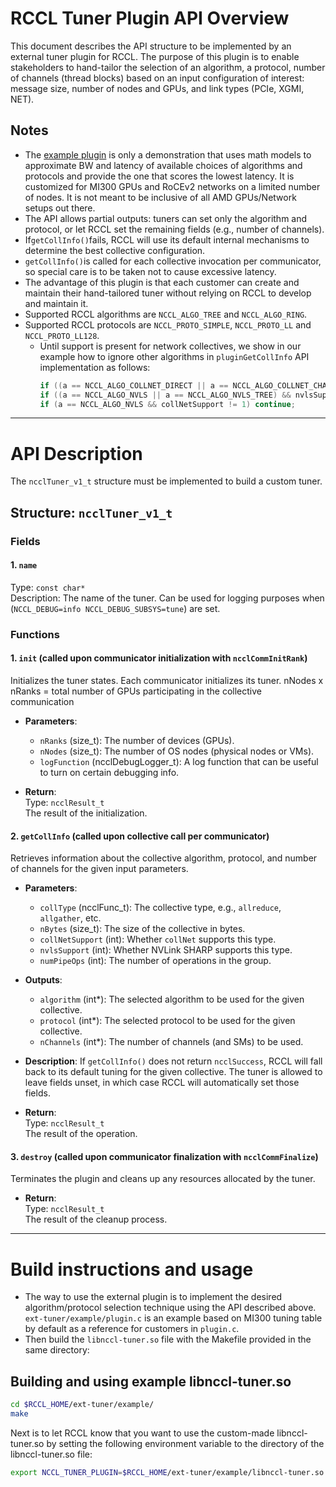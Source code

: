 # RCCL Tuner Plugin API Overview

This document describes the API structure to be implemented by an external tuner plugin for RCCL. The purpose of this plugin is to enable stakeholders to hand-tailor the selection of an algorithm, a protocol, number of channels (thread blocks) based on an input configuration of interest: message size, number of nodes and GPUs, and link types (PCIe, XGMI, NET).

## Notes
- The [example plugin](example/plugin.c) is only a demonstration that uses math models to approximate BW and latency of available choices of algorithms and protocols and provide the one that scores the lowest latency. It is customized for MI300 GPUs and RoCEv2 networks on a limited number of nodes. It is not meant to be inclusive of all AMD GPUs/Network setups out there. 
- The API allows partial outputs: tuners can set only the algorithm and protocol, or let RCCL set the remaining fields (e.g., number of channels).
- If`getCollInfo()`fails, RCCL will use its default internal mechanisms to determine the best collective configuration.
- `getCollInfo()`is called for each collective invocation per communicator, so special care is to be taken not to cause excessive latency.
- The advantage of this plugin is that each customer can create and maintain their hand-tailored tuner without relying on RCCL to develop and maintain it.
- Supported RCCL algorithms are `NCCL_ALGO_TREE` and `NCCL_ALGO_RING`.
- Supported RCCL protocols are `NCCL_PROTO_SIMPLE`, `NCCL_PROTO_LL` and `NCCL_PROTO_LL128`.
  - Until support is present for network collectives, we show in our example how to ignore other algorithms in `pluginGetCollInfo` API implementation as follows:
    ```C++
    if ((a == NCCL_ALGO_COLLNET_DIRECT || a == NCCL_ALGO_COLLNET_CHAIN) && collNetSupport != 1) continue;
    if ((a == NCCL_ALGO_NVLS || a == NCCL_ALGO_NVLS_TREE) && nvlsSupport != 1) continue;
    if (a == NCCL_ALGO_NVLS && collNetSupport != 1) continue;
    ```
---
# API Description 
The `ncclTuner_v1_t` structure must be implemented to build a custom tuner. 

## Structure: `ncclTuner_v1_t`

### Fields

#### 1. `name`
  Type: `const char*`  
  Description: The name of the tuner. Can be used for logging purposes when (`NCCL_DEBUG=info NCCL_DEBUG_SUBSYS=tune`) are set.

### Functions

#### 1. `init` (called upon communicator initialization with `ncclCommInitRank`)

Initializes the tuner states. Each communicator initializes its tuner. nNodes x nRanks = total number of GPUs participating in the collective communication

- **Parameters**:
  - `nRanks` (size_t): The number of devices (GPUs).
  - `nNodes` (size_t): The number of OS nodes (physical nodes or VMs).
  - `logFunction` (ncclDebugLogger_t): A log function that can be useful to turn on certain debugging info.

- **Return**:  
  Type: `ncclResult_t`  
  The result of the initialization.

#### 2. `getCollInfo` (called upon collective call per communicator)

Retrieves information about the collective algorithm, protocol, and number of channels for the given input parameters.

- **Parameters**:
  - `collType` (ncclFunc_t): The collective type, e.g., `allreduce`, `allgather`, etc.
  - `nBytes` (size_t): The size of the collective in bytes.
  - `collNetSupport` (int): Whether `collNet` supports this type.
  - `nvlsSupport` (int): Whether NVLink SHARP supports this type.
  - `numPipeOps` (int): The number of operations in the group.
  
- **Outputs**:
  - `algorithm` (int*): The selected algorithm to be used for the given collective.
  - `protocol` (int*): The selected protocol to be used for the given collective.
  - `nChannels` (int*): The number of channels (and SMs) to be used.
  
- **Description**:
  If `getCollInfo()` does not return `ncclSuccess`, RCCL will fall back to its default tuning for the given collective. The tuner is allowed to leave fields unset, in which case RCCL will automatically set those fields.

- **Return**:  
  Type: `ncclResult_t`  
  The result of the operation.

#### 3. `destroy` (called upon communicator finalization with `ncclCommFinalize`)

Terminates the plugin and cleans up any resources allocated by the tuner.

- **Return**:  
  Type: `ncclResult_t`  
  The result of the cleanup process.

---


# Build instructions and usage

- The way to use the external plugin is to implement the desired algorithm/protocol selection technique using the API described above. `ext-tuner/example/plugin.c` is an example based on MI300 tuning table by default as a reference for customers in `plugin.c`.
- Then build the `libnccl-tuner.so` file with the Makefile provided in the same directory:

## Building and using example libnccl-tuner.so
```bash
cd $RCCL_HOME/ext-tuner/example/ 
make
```
Next is to let RCCL know that you want to use the custom-made libnccl-tuner.so by setting the following environment variable to the directory of the libnccl-tuner.so file:

```bash
export NCCL_TUNER_PLUGIN=$RCCL_HOME/ext-tuner/example/libnccl-tuner.so
```

